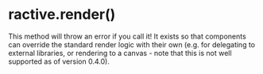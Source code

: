 # ractive.render()


This method will throw an error if you call it! It exists so that components can override the standard render logic with their own (e.g. for delegating to external libraries, or rendering to a canvas - note that this is not well supported as of version 0.4.0).

